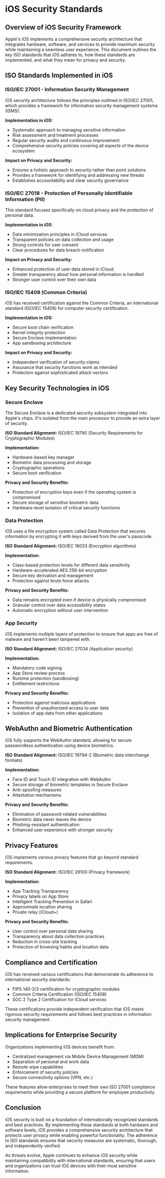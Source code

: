 # iOS Security Standards

## Overview of iOS Security Framework

Apple's iOS implements a comprehensive security architecture that integrates hardware, software, and services to provide maximum security while maintaining a seamless user experience. This document outlines the key ISO standards that iOS adheres to, how these standards are implemented, and what they mean for privacy and security.

## ISO Standards Implemented in iOS

### ISO/IEC 27001 - Information Security Management

iOS security architecture follows the principles outlined in ISO/IEC 27001, which provides a framework for information security management systems (ISMS).

**Implementation in iOS:**
- Systematic approach to managing sensitive information
- Risk assessment and treatment processes
- Regular security audits and continuous improvement
- Comprehensive security policies covering all aspects of the device ecosystem

**Impact on Privacy and Security:**
- Ensures a holistic approach to security rather than point solutions
- Provides a framework for identifying and addressing new threats
- Establishes accountability and clear security governance

### ISO/IEC 27018 - Protection of Personally Identifiable Information (PII)

This standard focuses specifically on cloud privacy and the protection of personal data.

**Implementation in iOS:**
- Data minimization principles in iCloud services
- Transparent policies on data collection and usage
- Strong controls for user consent
- Clear procedures for data breach notification

**Impact on Privacy and Security:**
- Enhanced protection of user data stored in iCloud
- Greater transparency about how personal information is handled
- Stronger user control over their own data

### ISO/IEC 15408 (Common Criteria)

iOS has received certification against the Common Criteria, an international standard (ISO/IEC 15408) for computer security certification.

**Implementation in iOS:**
- Secure boot chain verification
- Kernel integrity protection
- Secure Enclave implementation
- App sandboxing architecture

**Impact on Privacy and Security:**
- Independent verification of security claims
- Assurance that security functions work as intended
- Protection against sophisticated attack vectors

## Key Security Technologies in iOS

### Secure Enclave

The Secure Enclave is a dedicated security subsystem integrated into Apple's chips. It's isolated from the main processor to provide an extra layer of security.

**ISO Standard Alignment:** ISO/IEC 19790 (Security Requirements for Cryptographic Modules)

**Implementation:**
- Hardware-based key manager
- Biometric data processing and storage
- Cryptographic operations
- Secure boot verification

**Privacy and Security Benefits:**
- Protection of encryption keys even if the operating system is compromised
- Secure storage of sensitive biometric data
- Hardware-level isolation of critical security functions

### Data Protection

iOS uses a file encryption system called Data Protection that secures information by encrypting it with keys derived from the user's passcode.

**ISO Standard Alignment:** ISO/IEC 18033 (Encryption algorithms)

**Implementation:**
- Class-based protection levels for different data sensitivity
- Hardware-accelerated AES 256-bit encryption
- Secure key derivation and management
- Protection against brute force attacks

**Privacy and Security Benefits:**
- Data remains encrypted even if device is physically compromised
- Granular control over data accessibility states
- Automatic encryption without user intervention

### App Security

iOS implements multiple layers of protection to ensure that apps are free of malware and haven't been tampered with.

**ISO Standard Alignment:** ISO/IEC 27034 (Application security)

**Implementation:**
- Mandatory code signing
- App Store review process
- Runtime protection (sandboxing)
- Entitlement restrictions

**Privacy and Security Benefits:**
- Protection against malicious applications
- Prevention of unauthorized access to user data
- Isolation of app data from other applications

## WebAuthn and Biometric Authentication

iOS fully supports the WebAuthn standard, allowing for secure passwordless authentication using device biometrics.

**ISO Standard Alignment:** ISO/IEC 19794-2 (Biometric data interchange formats)

**Implementation:**
- Face ID and Touch ID integration with WebAuthn
- Secure storage of biometric templates in Secure Enclave
- Anti-spoofing measures
- Attestation mechanisms

**Privacy and Security Benefits:**
- Elimination of password-related vulnerabilities
- Biometric data never leaves the device
- Phishing-resistant authentication
- Enhanced user experience with stronger security

## Privacy Features

iOS implements various privacy features that go beyond standard requirements.

**ISO Standard Alignment:** ISO/IEC 29100 (Privacy framework)

**Implementation:**
- App Tracking Transparency
- Privacy labels on App Store
- Intelligent Tracking Prevention in Safari
- Approximate location sharing
- Private relay (iCloud+)

**Privacy and Security Benefits:**
- User control over personal data sharing
- Transparency about data collection practices
- Reduction in cross-site tracking
- Protection of browsing habits and location data

## Compliance and Certification

iOS has received various certifications that demonstrate its adherence to international security standards:

- FIPS 140-2/3 certification for cryptographic modules
- Common Criteria Certification (ISO/IEC 15408)
- SOC 2 Type 2 Certification for iCloud services

These certifications provide independent verification that iOS meets rigorous security requirements and follows best practices in information security management.

## Implications for Enterprise Security

Organizations implementing iOS devices benefit from:

- Centralized management via Mobile Device Management (MDM)
- Separation of personal and work data
- Remote wipe capabilities
- Enforcement of security policies
- Secure connectivity options (VPN, etc.)

These features allow enterprises to meet their own ISO 27001 compliance requirements while providing a secure platform for employee productivity.

## Conclusion

iOS security is built on a foundation of internationally recognized standards and best practices. By implementing these standards at both hardware and software levels, iOS provides a comprehensive security architecture that protects user privacy while enabling powerful functionality. The adherence to ISO standards ensures that security measures are systematic, thorough, and independently verified.

As threats evolve, Apple continues to enhance iOS security while maintaining compatibility with international standards, ensuring that users and organizations can trust iOS devices with their most sensitive information.